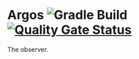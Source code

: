# Argos ![Gradle Build](https://github.com/rashidi/argos/workflows/Java%20CI%20with%20Gradle/badge.svg) [![Quality Gate Status](https://sonarcloud.io/api/project_badges/measure?project=rashidi_argos&metric=alert_status)](https://sonarcloud.io/dashboard?id=rashidi_argos)
The observer.
